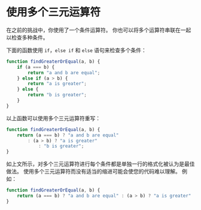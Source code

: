 # 使用多个三元运算符

在之前的挑战中，你使用了一个条件运算符。 你也可以将多个运算符串联在一起以检查多种条件。

下面的函数使用 `if`，`else if` 和 `else` 语句来检查多个条件：

```javascript
function findGreaterOrEqual(a, b) {
    if (a === b) {
        return "a and b are equal";
    } else if (a > b) {
        return "a is greater";
    } else {
        return "b is greater";
    }
}
```

以上函数可以使用多个三元运算符重写：

```javascript
function findGreaterOrEqual(a, b) {
    return (a === b) ? "a and b are equal"
        : (a > b) ? "a is greater"
            : "b is greater";
}
```

如上文所示，对多个三元运算符进行每个条件都是单独一行的格式化被认为是最佳做法。 使用多个三元运算符而没有适当的缩进可能会使您的代码难以理解。
例如：

```javascript
function findGreaterOrEqual(a, b) {
    return (a === b) ? "a and b are equal" : (a > b) ? "a is greater" : "b is greater";
}
```